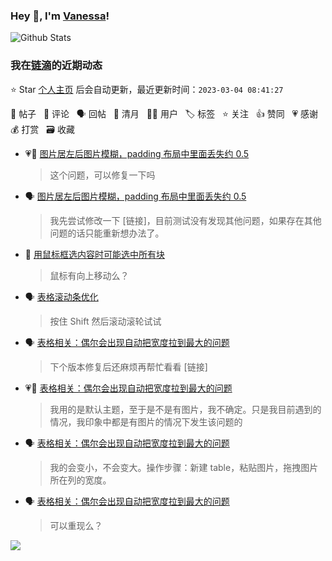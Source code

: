 ### Hey 👋, I'm [Vanessa](http://vanessa.b3log.org/)!

![Github Stats](https://github-readme-stats.vercel.app/api?username=Vanessa219&show_icons=true)

<!--events start -->

### 我在[链滴](https://ld246.com)的近期动态

⭐️ Star [个人主页](https://github.com/Vanessa219/Vanessa219) 后会自动更新，最近更新时间：`2023-03-04 08:41:27`

📝 帖子 &nbsp; 💬 评论 &nbsp; 🗣 回帖 &nbsp; 🌙 清月 &nbsp; 👨‍💻 用户 &nbsp; 🏷️ 标签 &nbsp; ⭐️ 关注 &nbsp; 👍 赞同 &nbsp; 💗 感谢 &nbsp; 💰 打赏 &nbsp; 🗃 收藏

* 💗💬 [图片居左后图片模糊，padding 布局中里面丢失约 0.5](https://ld246.com/article/1677809509055/comment/1677843971404#comments)

  > 这个问题，可以修复一下吗
* 🗣 [图片居左后图片模糊，padding 布局中里面丢失约 0.5](https://ld246.com/article/1677809509055/comment/1677843971404#comments)

  > 我先尝试修改一下 [链接]，目前测试没有发现其他问题，如果存在其他问题的话只能重新想办法了。
* 💬 [用鼠标框选内容时可能选中所有块](https://ld246.com/article/1677832737158/comment/1677846418478#comments)

  > 鼠标有向上移动么？
* 🗣 [表格滚动条优化](https://ld246.com/article/1677047878894/comment/1677843545038#comments)

  > 按住 Shift 然后滚动滚轮试试
* 🗣 [表格相关：偶尔会出现自动把宽度拉到最大的问题](https://ld246.com/article/1677653958472/comment/1677809627179#comments)

  > 下个版本修复后还麻烦再帮忙看看 [链接]
* 💗💬 [表格相关：偶尔会出现自动把宽度拉到最大的问题](https://ld246.com/article/1677653958472/comment/1677809627179#comments)

  > 我用的是默认主题，至于是不是有图片，我不确定。只是我目前遇到的情况，我印象中都是有图片的情况下发生该问题的
* 🗣 [表格相关：偶尔会出现自动把宽度拉到最大的问题](https://ld246.com/article/1677653958472/comment/1677809627179#comments)

  > 我的会变小，不会变大。操作步骤：新建 table，粘贴图片，拖拽图片所在列的宽度。
* 🗣 [表格相关：偶尔会出现自动把宽度拉到最大的问题](https://ld246.com/article/1677653958472/comment/1677658221108#comments)

  > 可以重现么？


<!--events end -->

<a title="Hits" target="_blank" href="https://github.com/Vanessa219/Vanessa219"><img src="https://hits.b3log.org/Vanessa219/Vanessa219.svg"></a>
